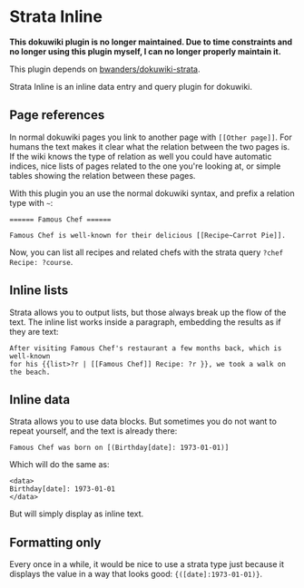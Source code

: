 Strata Inline
=============

__This dokuwiki plugin is no longer maintained. Due to time constraints and no longer using this plugin myself, I can no longer properly maintain it.__

This plugin depends on [bwanders/dokuwiki-strata](https://github.com/bwanders/dokuwiki-strata).

Strata Inline is an inline data entry and query plugin for dokuwiki.


Page references
---------------

In normal dokuwiki pages you link to another page with `[[Other page]]`. For
humans the text makes it clear what the relation between the two pages is. If
the wiki knows the type of relation as well you could have automatic indices,
nice lists of pages related to the one you're looking at, or simple tables
showing the relation between these pages.

With this plugin you an use the normal dokuwiki syntax, and prefix a relation
type with `~`:

```
====== Famous Chef ======

Famous Chef is well-known for their delicious [[Recipe~Carrot Pie]].
```
Now, you can list all recipes and related chefs with the strata
query `?chef Recipe: ?course`.


Inline lists
------------

Strata allows you to output lists, but those always break up the flow of the
text. The inline list works inside a paragraph, embedding the results as if
they are text:
```
After visiting Famous Chef's restaurant a few months back, which is well-known
for his {{list>?r | [[Famous Chef]] Recipe: ?r }}, we took a walk on the beach.
```


Inline data
-----------

Strata allows you to use data blocks. But sometimes you do not want to repeat
yourself, and the text is already there:
```
Famous Chef was born on [(Birthday[date]: 1973-01-01)]
```
Which will do the same as:
```
<data>
Birthday[date]: 1973-01-01
</data>
```
But will simply display as inline text.


Formatting only
---------------

Every once in a while, it would be nice to use a strata type just because it
displays the value in a way that looks good: `{([date]:1973-01-01)}`.



